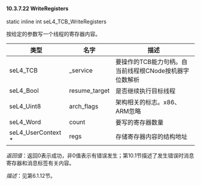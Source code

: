 #### 10.3.7.22  WriteRegisters

static inline int seL4_TCB_WriteRegisters

按给定的参数写一个线程的寄存器内容。

类型 | 名字 | 描述
--- | --- | ---
seL4_TCB | _service | 要操作的TCB能力句柄。自当前线程根CNode按机器字位数解析
seL4_Bool | resume_target | 是否继续执行目标线程
seL4_Uint8 | arch_flags | 架构相关的标志。x86、ARM忽略
seL4_Word | count | 要写的寄存器数量
seL4_UserContext * | regs | 存储寄存器内容的结构地址

*返回值*：返回0表示成功，非0值表示有错误发生；第10.1节描述了发生错误时消息寄存器和消息标签有关内容。

*描述*：见第6.1.12节。
